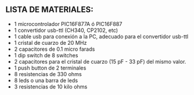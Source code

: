 ## LISTA DE MATERIALES:
* 1 microcontrolador PIC16F877A ó PIC16F887
* 1 convertidor usb-ttl (CH340, CP2102, etc)
* 1 cable usb para conexión a la PC, adecuado para el convertidor usb-ttl
* 1 cristal de cuarzo de 20 MHz
* 2 capacitores de 0.1 micro farads
* 1 dip switch de 8 switches
* 2 capacitores para el cristal de cuarzo (15 pF - 33 pF) del mismo valor.
* 1 push button de 2 terminales
* 8 resistencias de 330 ohms
* 8 leds o una barra de leds
* 3 resistencias de 10 kilo ohms
